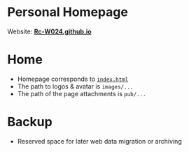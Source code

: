# Personal Homepage
Website: [**Rc-W024.github.io**](https://Rc-024.github.io)

# Home
- Homepage corresponds to [`index.html`](https://github.com/Rc-W024/Rc-W024.github.io/blob/main/index.html)
- The path to logos & avatar is `images/...`
- The path of the page attachments is `pub/...`

# Backup
- Reserved space for later web data migration or archiving
